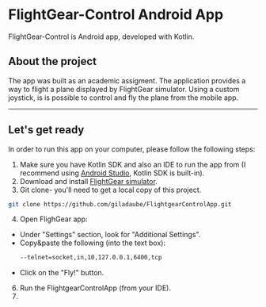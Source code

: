 # FlightGear-Control Android App
FlightGear-Control is Android app, developed with Kotlin.

## About the project
The app was built as an academic assigment. The application provides a way to flight a plane displayed by FlightGear simulator.
Using a custom joystick, is is possible to control and fly the plane from the mobile app.
***

## Let's get ready
In order to run this app on your computer, please follow the following steps:
1. Make sure you have Kotlin SDK and also an IDE to run the app from (I recommend using [Android Studio](https://developer.android.com/studio), Kotlin SDK is built-in).
2. Download and install [FlightGear simulator](https://www.flightgear.org/download/).
3. Git clone- you'll need to get a local copy of this project.
```bash
git clone https://github.com/giladaube/FlightgearControlApp.git
```
4. Open FlighGear app:
  * Under "Settings" section, look for "Additional Settings".
  * Copy&paste the following (into the text box):
    ```bash
    --telnet=socket,in,10,127.0.0.1,6400,tcp
    ```
  * Click on the "Fly!" button.
6. Run the FlightgearControlApp (from your IDE).
7. 
